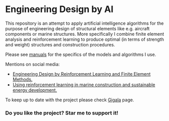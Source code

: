 # Engineering Design by AI
This repository is an attempt to apply artificial intelligence algorithms for the purpose of engineering design of structural elements like e.g. aircraft components or marine structures. More specifically I combine finite element analysis and reinforcement learning to produce optimal (in terms of strength and weight) structures and construction procedures.  

Please see  [manuals](https://github.com/gigatskhondia/Engineering_Design_by_Artificial_Intelligence/tree/master/design_by_reinforcement_learning_and_finite_element_analysis/manuals) for the specifics of the models and algorithms I use.

Mentions on social media:
* [Engineering Design by Reinforcement Learning and Finite Element Methods.](https://gigatskhondia.medium.com/engineering-design-by-reinforcement-learning-and-finite-element-methods-82eb57796424)
* [Using reinforcement learning in marine construction and sustainable energy development.](https://gigatskhondia.medium.com/using-reinforcement-learning-in-marine-construction-and-sustainable-energy-development-b5f301fb2397)

To keep up to date with the project please check [Gigala](https://www.facebook.com/GigaTsk) page.

 
### Do you like the project? Star me to support it!

